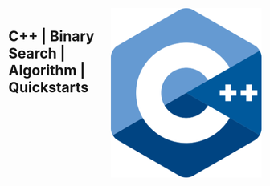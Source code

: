 <img src="assets/C++.svg" alt="C++" style="width: 300px;" align="right">

# C++ | Binary Search | Algorithm | Quickstarts
